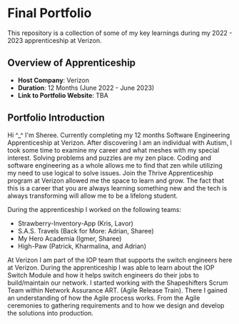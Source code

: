 # Final Portfolio

This repository is a collection of some of my key learnings during my 2022 - 2023 apprenticeship at Verizon.

## Overview of Apprenticeship
- **Host Company**: Verizon
- **Duration**: 12 Months (June 2022 - June 2023)
- **Link to Portfolio Website**: TBA

## Portfolio Introduction

Hi ^_^ I'm Sheree. Currently completing my 12 months Software Engineering Apprenticeship at Verizon. After discovering I am an individual with Autism, I took some time to examine my career and what meshes with my special interest. Solving problems and puzzles are my zen place. Coding and software engineering as a whole allows me to find that zen while utilizing my need to use logical to solve issues. Join the Thrive Apprenticeship program at Verizon allowed me the space to learn and grow. The fact that this is a career that you are always learning something new and the tech is always transforming will allow me to be a lifelong student.

During the apprenticeship I worked on the following teams:
- Strawberry-Inventory-App (Kris, Lavor)
- S.A.S. Travels (Back for More: Adrian, Sharee)
- My Hero Academia (Igmer, Sharee)
- High-Paw (Patrick, Kharmalina, and Adrian)

At Verizon I am part of the IOP team that supports the switch engineers here at Verizon. During the apprenticeship I was able to learn about the IOP Switch Module and how it helps switch engineers do their jobs to build/maintain our network. I started working with the Shapeshifters Scrum Team within Network Assurance ART. (Agile Release Train). There I gained an understanding of how the Agile process works. From the Agile ceremonies to gathering requirements and to how we design and develop the solutions into production. 

